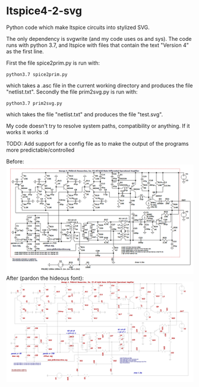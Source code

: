 # ltspice4-2-svg
Python code which make ltspice circuits into stylized SVG.

The only dependency is svgwrite (and my code uses os and sys).
The code runs with python 3.7, and ltspice with files that contain the text "Version 4" as the first line.

First the file spice2prim.py is run with:

    python3.7 spice2prim.py

which takes a .asc file in the current working directory and produces the file "netlist.txt".
Secondly the file prim2svg.py is run with:

    python3.7 prim2svg.py

which takes the file "netlist.txt" and produces the file "test.svg".

My code doesn't try to resolve system paths, compatibility or anything. If it works it works :d

TODO:
Add support for a config file as to make the output of the programs more predictable/controlled

Before:
![alt text](/first.png)
After (pardon the hideous font):
![alt text](/second.png)
